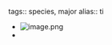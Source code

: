 tags:: species, major
alias:: ti

- ![image.png](https://peach-geographical-bat-397.mypinata.cloud/ipfs/QmbsUCzF5tgmdS81usNWFb7JML19qi43whVABScDCAo4dH)
-